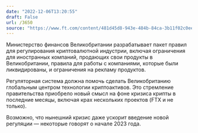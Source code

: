 ```yaml
---
date: "2022-12-06T13:20:55"
draft: False
url: /3650
source: "https://www.ft.com/content/481d45d8-943e-484b-84ca-3b11f02c0ee4"
---
```


Министерство финансов Великобритании разрабатывает пакет правил для регулирования криптовалютной индустрии, включая ограничения для иностранных компаний, продающих свои продукты в Великобритании, правила для работы с компаниями, которые были ликвидированы, и ограничения на рекламу продуктов. 

Регуляторная система должна помочь сделать Великобританию глобальным центром технологии криптоактивов. Это стремление правительства приобрело новый смысл на фоне кризиса крипты в последние месяцы, включая крах нескольких проектов (FTX и не только).

Возможно, что нынешний кризис даже ускорит введение новой регуляции — некоторые говорят о начале 2023 года.
